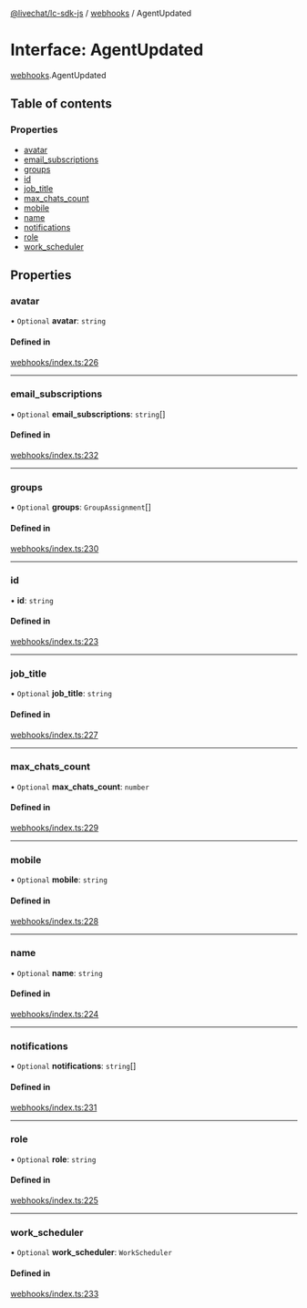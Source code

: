 [@livechat/lc-sdk-js](../README.md) / [webhooks](../modules/webhooks.md) / AgentUpdated

# Interface: AgentUpdated

[webhooks](../modules/webhooks.md).AgentUpdated

## Table of contents

### Properties

- [avatar](webhooks.AgentUpdated.md#avatar)
- [email\_subscriptions](webhooks.AgentUpdated.md#email_subscriptions)
- [groups](webhooks.AgentUpdated.md#groups)
- [id](webhooks.AgentUpdated.md#id)
- [job\_title](webhooks.AgentUpdated.md#job_title)
- [max\_chats\_count](webhooks.AgentUpdated.md#max_chats_count)
- [mobile](webhooks.AgentUpdated.md#mobile)
- [name](webhooks.AgentUpdated.md#name)
- [notifications](webhooks.AgentUpdated.md#notifications)
- [role](webhooks.AgentUpdated.md#role)
- [work\_scheduler](webhooks.AgentUpdated.md#work_scheduler)

## Properties

### avatar

• `Optional` **avatar**: `string`

#### Defined in

[webhooks/index.ts:226](https://github.com/livechat/lc-sdk-js/blob/125a327/src/webhooks/index.ts#L226)

___

### email\_subscriptions

• `Optional` **email\_subscriptions**: `string`[]

#### Defined in

[webhooks/index.ts:232](https://github.com/livechat/lc-sdk-js/blob/125a327/src/webhooks/index.ts#L232)

___

### groups

• `Optional` **groups**: `GroupAssignment`[]

#### Defined in

[webhooks/index.ts:230](https://github.com/livechat/lc-sdk-js/blob/125a327/src/webhooks/index.ts#L230)

___

### id

• **id**: `string`

#### Defined in

[webhooks/index.ts:223](https://github.com/livechat/lc-sdk-js/blob/125a327/src/webhooks/index.ts#L223)

___

### job\_title

• `Optional` **job\_title**: `string`

#### Defined in

[webhooks/index.ts:227](https://github.com/livechat/lc-sdk-js/blob/125a327/src/webhooks/index.ts#L227)

___

### max\_chats\_count

• `Optional` **max\_chats\_count**: `number`

#### Defined in

[webhooks/index.ts:229](https://github.com/livechat/lc-sdk-js/blob/125a327/src/webhooks/index.ts#L229)

___

### mobile

• `Optional` **mobile**: `string`

#### Defined in

[webhooks/index.ts:228](https://github.com/livechat/lc-sdk-js/blob/125a327/src/webhooks/index.ts#L228)

___

### name

• `Optional` **name**: `string`

#### Defined in

[webhooks/index.ts:224](https://github.com/livechat/lc-sdk-js/blob/125a327/src/webhooks/index.ts#L224)

___

### notifications

• `Optional` **notifications**: `string`[]

#### Defined in

[webhooks/index.ts:231](https://github.com/livechat/lc-sdk-js/blob/125a327/src/webhooks/index.ts#L231)

___

### role

• `Optional` **role**: `string`

#### Defined in

[webhooks/index.ts:225](https://github.com/livechat/lc-sdk-js/blob/125a327/src/webhooks/index.ts#L225)

___

### work\_scheduler

• `Optional` **work\_scheduler**: `WorkScheduler`

#### Defined in

[webhooks/index.ts:233](https://github.com/livechat/lc-sdk-js/blob/125a327/src/webhooks/index.ts#L233)
